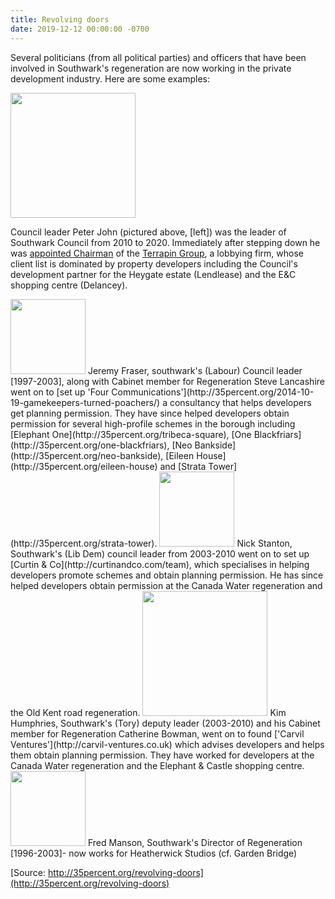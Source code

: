 ```yaml
---
title: Revolving doors
date: 2019-12-12 00:00:00 -0700
---
```


Several politicians (from all political parties) and officers that have been involved in Southwark's regeneration are now working in the private development industry. Here are some examples:


<img src="http://35percent.org/img/pjdl.jpg" width="200px">

Council leader Peter John (pictured above, [left]) was the leader of Southwark Council from 2010 to 2020. Immediately after stepping down he was [appointed Chairman](https://www.35percent.org/former-council-leader-slides-through-the-revolving-doors/) of the [Terrapin Group](https://www.terrapingroup.co.uk/ourPeople/17), a lobbying firm, whose client list is dominated by property developers including the Council's development partner for the Heygate estate (Lendlease) and the E&C shopping centre (Delancey).


<img src="http://35percent.org/img/jeremyfraser.png" width="120px">
Jeremy Fraser, southwark's (Labour) Council leader [1997-2003], along with Cabinet member for Regeneration Steve Lancashire went on to [set up 'Four Communications'](http://35percent.org/2014-10-19-gamekeepers-turned-poachers/) a consultancy that helps developers get planning permission. They have since helped developers obtain permission for several high-profile schemes in the borough including [Elephant One](http://35percent.org/tribeca-square), [One Blackfriars](http://35percent.org/one-blackfriars), [Neo Bankside](http://35percent.org/neo-bankside), [Eileen House](http://35percent.org/eileen-house) and [Strata Tower](http://35percent.org/strata-tower).

<img src="https://www.london-se1.co.uk/community/images/nick-stanton.jpg" width="120px">
Nick Stanton, Southwark's (Lib Dem) council leader from 2003-2010 went on to set up [Curtin & Co](http://curtinandco.com/team), which specialises in helping developers promote schemes and obtain planning permission. He has since helped developers obtain permission at the Canada Water regeneration and the Old Kent road regeneration.

<img src="http://35percent.org/img/kimbowman.png" width="200px">
Kim Humphries, Southwark's (Tory) deputy leader (2003-2010) and his Cabinet member for Regeneration Catherine Bowman, went on to found ['Carvil Ventures'](http://carvil-ventures.co.uk) which advises developers and helps them obtain planning permission. They have worked for developers at the Canada Water regeneration and the Elephant & Castle shopping centre. 

<img src="http://creativecities.org/wp-content/uploads/2012/03/fred_manson.jpg" width="120px">
Fred Manson, Southwark's Director of Regeneration [1996-2003]- now works for Heatherwick Studios (cf. Garden Bridge)


[Source: http://35percent.org/revolving-doors](http://35percent.org/revolving-doors)
